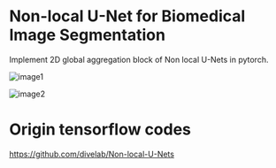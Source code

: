 # Non-local U-Net for Biomedical Image Segmentation
Implement 2D global aggregation block of Non local U-Nets in pytorch.

![image1](https://github.com/Whu-wxy/Non-local-U-Nets-2D-block/blob/master/1.png)

![image2](https://github.com/Whu-wxy/Non-local-U-Nets-2D-block/blob/master/2.png)

# Origin tensorflow codes
https://github.com/divelab/Non-local-U-Nets

